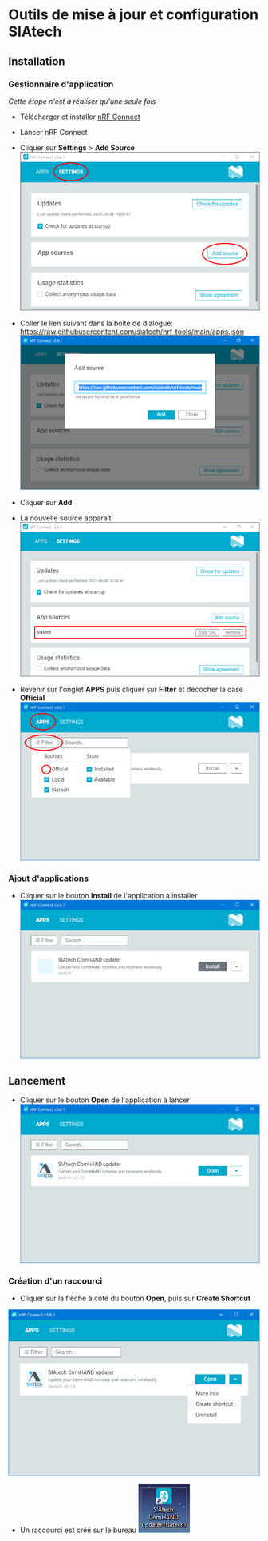 # Outils de mise à jour et configuration SIAtech



## Installation

### Gestionnaire d'application

*Cette étape n'est à réaliser qu'une seule fois*

- Télécharger et installer [nRF Connect](https://www.nordicsemi.com/-/media/Software-and-other-downloads/Desktop-software/nRF-Connect-for-Desktop/3-6-1/nrfconnectsetup361ia32.exe)
- Lancer nRF Connect
- Cliquer sur **Settings** > **Add Source**
![image-20210608102121977](home\img\image-20210608102121977.png)

- Coller le lien suivant dans la boite de dialogue: https://raw.githubusercontent.com/siatech/nrf-tools/main/apps.json
![image-20210608102540497](home\img\image-20210608102540497.png)

- Cliquer sur **Add**
- La nouvelle source apparaît 
![image-20210608102740411](home\img\image-20210608102740411.png)

- Revenir sur l'onglet **APPS** puis cliquer sur **Filter** et décocher la case **Official**
![image-20210608103258720](home\img\image-20210608103258720.png)

### Ajout d'applications

- Cliquer sur le bouton **Install** de l'application à installer
![image-20210608103354465](home\img\image-20210608103354465.png)

## Lancement
- Cliquer sur le bouton **Open** de l'application à lancer
![image-20210608103521792](home\img\image-20210608103521792.png)

### Création d'un raccourci

- Cliquer sur la flèche à côté du bouton **Open**, puis sur **Create Shortcut**

![image-20210608103603396](home\img\image-20210608103603396.png)

- Un raccourci est créé sur le bureau
![image-20210608103738218](home\img\image-20210608103738218.png)
